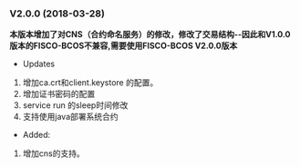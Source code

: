### V2.0.0 (2018-03-28)  
**本版本增加了对CNS（合约命名服务）的修改，修改了交易结构--因此和V1.0.0版本的FISCO-BCOS不兼容,需要使用FISCO-BCOS V2.0.0版本**
* Updates  
1. 增加ca.crt和client.keystore 的配置。
2. 增加证书密码的配置
3. service run 的sleep时间修改
4. 支持使用java部署系统合约
* Added:
1. 增加cns的支持。
